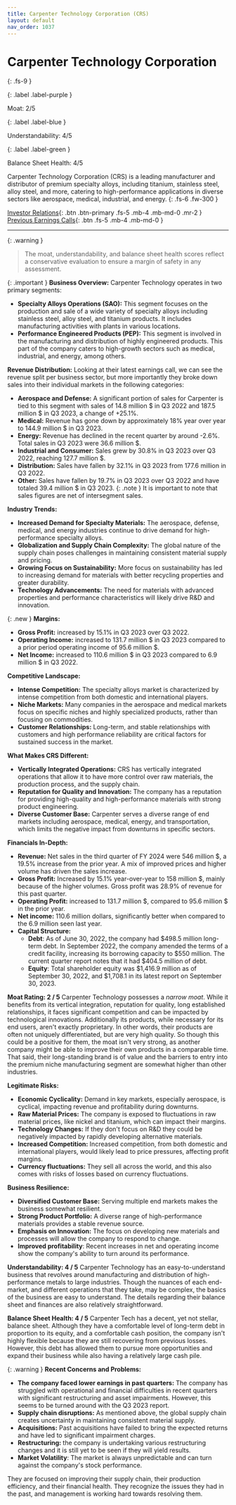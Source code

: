 ```yaml
---
title: Carpenter Technology Corporation (CRS)
layout: default
nav_order: 1037
---
```


# Carpenter Technology Corporation
{: .fs-9 }

{: .label .label-purple }

Moat: 2/5

{: .label .label-blue }

Understandability: 4/5

{: .label .label-green }

Balance Sheet Health: 4/5

Carpenter Technology Corporation (CRS) is a leading manufacturer and distributor of premium specialty alloys, including titanium, stainless steel, alloy steel, and more, catering to high-performance applications in diverse sectors like aerospace, medical, industrial, and energy.
{: .fs-6 .fw-300 }

[Investor Relations](https://www.google.com/search?q=CRS+investor+relations){: .btn .btn-primary .fs-5 .mb-4 .mb-md-0 .mr-2 }
[Previous Earnings Calls](https://discountingcashflows.com/company/CRS/transcripts/){: .btn .fs-5 .mb-4 .mb-md-0 }

---

{: .warning }
>The moat, understandability, and balance sheet health scores reflect a conservative evaluation to ensure a margin of safety in any assessment.



{: .important }
**Business Overview:**
Carpenter Technology operates in two primary segments:
*   **Specialty Alloys Operations (SAO):** This segment focuses on the production and sale of a wide variety of specialty alloys including stainless steel, alloy steel, and titanium products. It includes manufacturing activities with plants in various locations.
*   **Performance Engineered Products (PEP):** This segment is involved in the manufacturing and distribution of highly engineered products. This part of the company caters to high-growth sectors such as medical, industrial, and energy, among others.

**Revenue Distribution:**
Looking at their latest earnings call, we can see the revenue split per business sector, but more importantly they broke down sales into their individual markets in the following categories:
*  **Aerospace and Defense:** A significant portion of sales for Carpenter is tied to this segment with sales of 14.8 million $ in Q3 2022 and 187.5 million $ in Q3 2023, a change of +25.1%.
*   **Medical:** Revenue has gone down by approximately 18% year over year to 144.9 million $ in Q3 2023.
*  **Energy:** Revenue has declined in the recent quarter by around -2.6%. Total sales in Q3 2023 were 36.6 million $. 
*  **Industrial and Consumer:** Sales grew by 30.8% in Q3 2023 over Q3 2022, reaching 127.7 million $.
*  **Distribution:** Sales have fallen by 32.1% in Q3 2023 from 177.6 million in Q3 2022.
*   **Other:** Sales have fallen by 19.7% in Q3 2023 over Q3 2022 and have totaled 39.4 million $ in Q3 2023.
{: .note }
It is important to note that sales figures are net of intersegment sales.

**Industry Trends:**
*   **Increased Demand for Specialty Materials:** The aerospace, defense, medical, and energy industries continue to drive demand for high-performance specialty alloys.
*   **Globalization and Supply Chain Complexity:** The global nature of the supply chain poses challenges in maintaining consistent material supply and pricing.
*   **Growing Focus on Sustainability:** More focus on sustainability has led to increasing demand for materials with better recycling properties and greater durability.
*   **Technology Advancements:** The need for materials with advanced properties and performance characteristics will likely drive R&D and innovation.

{: .new }
**Margins:**
*  **Gross Profit:** increased by 15.1% in Q3 2023 over Q3 2022.
*  **Operating Income:** increased to 131.7 million $ in Q3 2023 compared to a prior period operating income of 95.6 million $.
*  **Net Income:** increased to 110.6 million $ in Q3 2023 compared to 6.9 million $ in Q3 2022.

**Competitive Landscape:**
*   **Intense Competition:** The specialty alloys market is characterized by intense competition from both domestic and international players.
*   **Niche Markets:**  Many companies in the aerospace and medical markets focus on specific niches and highly specialized products, rather than focusing on commodities.
*   **Customer Relationships:**  Long-term, and stable relationships with customers and high performance reliability are critical factors for sustained success in the market.

**What Makes CRS Different:**
*   **Vertically Integrated Operations:** CRS has vertically integrated operations that allow it to have more control over raw materials, the production process, and the supply chain.
*   **Reputation for Quality and Innovation:** The company has a reputation for providing high-quality and high-performance materials with strong product engineering.
*   **Diverse Customer Base:** Carpenter serves a diverse range of end markets including aerospace, medical, energy, and transportation, which limits the negative impact from downturns in specific sectors.

**Financials In-Depth:**
*  **Revenue:** Net sales in the third quarter of FY 2024 were 546 million $, a 19.5% increase from the prior year. A mix of improved prices and higher volume has driven the sales increase.
* **Gross Profit:** Increased by 15.1% year-over-year to 158 million $, mainly because of the higher volumes. Gross profit was 28.9% of revenue for this past quarter.
*   **Operating Profit:** increased to 131.7 million $, compared to 95.6 million $ in the prior year.
*  **Net income:** 110.6 million dollars, significantly better when compared to the 6.9 million seen last year.
*  **Capital Structure:**
   * **Debt**: As of June 30, 2022, the company had $498.5 million long-term debt. In September 2022, the company amended the terms of a credit facility, increasing its borrowing capacity to $550 million. The current quarter report notes that it had $404.5 million of debt.
   * **Equity**: Total shareholder equity was $1,416.9 million as of September 30, 2022, and $1,708.1 in its latest report on September 30, 2023.

**Moat Rating: 2 / 5**
Carpenter Technology possesses a *narrow moat*. While it benefits from its vertical integration, reputation for quality, long established relationships, it faces significant competition and can be impacted by technological innovations. Additionally its products, while necessary for its end users, aren't exactly proprietary. In other words, their products are often not uniquely differentiated, but are very high quality. So though this could be a positive for them, the moat isn't very strong, as another company might be able to improve their own products in a comparable time. That said, their long-standing brand is of value and the barriers to entry into the premium niche manufacturing segment are somewhat higher than other industries.

**Legitimate Risks:**
*   **Economic Cyclicality:** Demand in key markets, especially aerospace, is cyclical, impacting revenue and profitability during downturns.
*   **Raw Material Prices:** The company is exposed to fluctuations in raw material prices, like nickel and titanium, which can impact their margins.
*   **Technology Changes:** If they don't focus on R&D they could be negatively impacted by rapidly developing alternative materials.
*   **Increased Competition:** Increased competition, from both domestic and international players, would likely lead to price pressures, affecting profit margins.
*   **Currency fluctuations:** They sell all across the world, and this also comes with risks of losses based on currency fluctuations.

**Business Resilience:**
*   **Diversified Customer Base:** Serving multiple end markets makes the business somewhat resilient.
*   **Strong Product Portfolio:** A diverse range of high-performance materials provides a stable revenue source.
*   **Emphasis on Innovation:** The focus on developing new materials and processes will allow the company to respond to change.
*   **Improved profitability**: Recent increases in net and operating income show the company's ability to turn around its performance.

**Understandability: 4 / 5**
Carpenter Technology has an easy-to-understand business that revolves around manufacturing and distribution of high-performance metals to large industries. Though the nuances of each end-market, and different operations that they take, may be complex, the basics of the business are easy to understand. The details regarding their balance sheet and finances are also relatively straightforward. 

**Balance Sheet Health: 4 / 5**
Carpenter Tech has a decent, yet not stellar, balance sheet. Although they have a comfortable level of long-term debt in proportion to its equity, and a comfortable cash position, the company isn't highly flexible because they are still recovering from previous losses. However, this debt has allowed them to pursue more opportunities and expand their business while also having a relatively large cash pile.

{: .warning }
**Recent Concerns and Problems:**
*  **The company faced lower earnings in past quarters:** The company has struggled with operational and financial difficulties in recent quarters with significant restructuring and asset impairments. However, this seems to be turned around with the Q3 2023 report.
*  **Supply chain disruptions:** As mentioned above, the global supply chain creates uncertainty in maintaining consistent material supply.
* **Acquisitions:** Past acquisitions have failed to bring the expected returns and have led to significant impairment charges.
* **Restructuring:** the company is undertaking various restructuring changes and it is still yet to be seen if they will yield results.
* **Market Volatility**: The market is always unpredictable and can turn against the company's stock performance.

They are focused on improving their supply chain, their production efficiency, and their financial health. They recognize the issues they had in the past, and management is working hard towards resolving them.